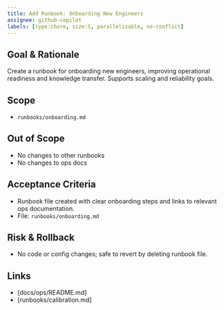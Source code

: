 ```yaml
---
title: Add Runbook: Onboarding New Engineers
assignee: github-copilot
labels: [type:chore, size:S, parallelizable, no-conflict]
---
```


## Goal & Rationale
Create a runbook for onboarding new engineers, improving operational readiness and knowledge transfer. Supports scaling and reliability goals.

## Scope
- `runbooks/onboarding.md`

## Out of Scope
- No changes to other runbooks
- No changes to ops docs

## Acceptance Criteria
- Runbook file created with clear onboarding steps and links to relevant ops documentation.
- File: `runbooks/onboarding.md`

## Risk & Rollback
- No code or config changes; safe to revert by deleting runbook file.

## Links
- [docs/ops/README.md]
- [runbooks/calibration.md]
